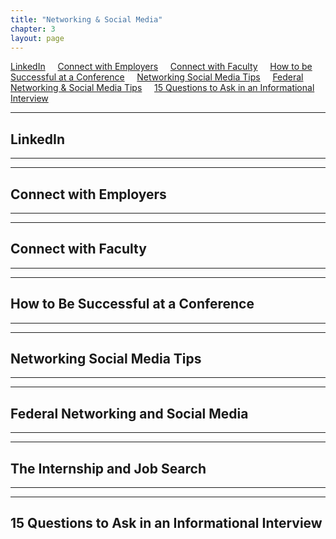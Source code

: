 ```yaml
---
title: "Networking & Social Media"
chapter: 3
layout: page
---
```


[LinkedIn](#linkedin) &nbsp; &nbsp;
[Connect with Employers](#connect-with-employers) &nbsp; &nbsp;
[Connect with Faculty](#connect-with-faculty) &nbsp; &nbsp;
[How to be Successful at a Conference](#how-to-be-successful-at-a-conference) &nbsp; &nbsp;
[Networking Social Media Tips](#networking-social-media-tips) &nbsp; &nbsp;
[Federal Networking & Social Media Tips](#federal-networking-and-social-media-tips) &nbsp; &nbsp;
[15 Questions to Ask in an Informational Interview](#15-questions-to-ask-in-an-informational-interview) &nbsp; &nbsp;

---
## LinkedIn


---
---
## Connect with Employers

---
---
## Connect with Faculty

---
---
## How to Be Successful at a Conference

---
---


## Networking Social Media Tips

---
---

## Federal Networking and Social Media

---
---


## The Internship and Job Search

---
---


## 15 Questions to Ask in an Informational Interview




